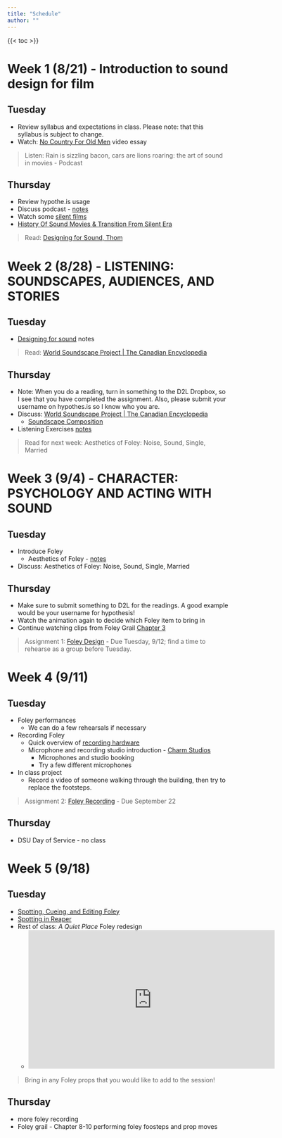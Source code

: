 ```yaml
---
title: "Schedule"
author: ""
---
```


{{< toc >}}

# Week 1 (8/21) - Introduction to sound design for film

## Tuesday

- Review syllabus and expectations in class. Please note: that this syllabus is subject to change.
- Watch: [No Country For Old Men](https://www.youtube.com/watch?v=rlNw1M6mQSU) video essay

> Listen: Rain is sizzling bacon, cars are lions roaring: the art of sound in movies - Podcast 

## Thursday

- Review hypothe.is usage
- Discuss podcast - [notes](../lectures/week-1/rain-is-sizzling-bacon)
- Watch some [silent films](https://www.youtube.com/@silentfilmhouse/playlists) 
- [History Of Sound Movies & Transition From Silent Era](https://www.youtube.com/watch?v=4xkckmog67g)

> Read: [Designing for Sound, Thom](https://www.filmsound.org/articles/designing_for_sound.htm) 

# Week 2 (8/28) - LISTENING: SOUNDSCAPES, AUDIENCES, AND STORIES

## Tuesday

- [Designing for sound](../lectures/week-2/thom-designing-for-sound/) notes

> Read: [World Soundscape Project | The Canadian Encyclopedia](https://www.thecanadianencyclopedia.ca/en/article/world-soundscape-project)

## Thursday
- Note: When you do a reading, turn in something to the D2L Dropbox, so I see that you have completed the assignment. Also, please submit your username on hypothes.is so I know who you are. 
- Discuss: [World Soundscape Project | The Canadian Encyclopedia](https://www.thecanadianencyclopedia.ca/en/article/world-soundscape-project)
  - [Soundscape Composition](https://www.sfu.ca/~truax/scomp.html)
- Listening Exercises [notes](../lectures/week-2/sdff-chapter-1/)

> Read for next week: Aesthetics of Foley: Noise, Sound, Single, Married

# Week 3 (9/4) - CHARACTER: PSYCHOLOGY AND ACTING WITH SOUND

## Tuesday

- Introduce Foley
  - Aesthetics of Foley - [notes](../lectures/week-3/sdff-chapter-2/)
- Discuss: Aesthetics of Foley: Noise, Sound, Single, Married

## Thursday

- Make sure to submit something to D2L for the readings. A good example would be your username for hypothesis! 
- Watch the animation again to decide which Foley item to bring in
- Continue watching clips from Foley Grail [Chapter 3](../lectures/week-3/foley-grail-chap-3-pt-2/)

> Assignment 1: [Foley Design](../assignments/assignment-1-foley-design) - Due Tuesday, 9/12; find a time to rehearse as a group before Tuesday. 

# Week 4 (9/11)
## Tuesday

- Foley performances
  - We can do a few rehearsals if necessary 
- Recording Foley 
  - Quick overview of [recording hardware](../lectures/week-4/audio-hardware/)
  - Microphone and recording studio introduction - [Charm Studios](https://sites.google.com/view/charmstudios/studio-documentation)
    - Microphones and studio booking
    - Try a few different microphones
- In class project
  - Record a video of someone walking through the building, then try to replace the footsteps. 


> Assignment 2: [Foley Recording](../assignments/assignment-2-foley-recording/) - Due September 22

## Thursday

- DSU Day of Service - no class 

# Week 5 (9/18)

## Tuesday

- [Spotting, Cueing, and Editing Foley](../lectures/week-5/spotting/) 
- [Spotting in Reaper](../lectures/week-5/reaper-spotting/) 
- Rest of class: _A Quiet Place_ Foley redesign
  - <iframe width="560" height="315" src="https://www.youtube.com/embed/f6MwssY8_oE" title="YouTube video player" frameborder="0" allow="accelerometer; autoplay; clipboard-write; encrypted-media; gyroscope; picture-in-picture" allowfullscreen></iframe>

> Bring in any Foley props that you would like to add to the session! 
## Thursday

- more foley recording 
- Foley grail - Chapter 8-10 performing foley foosteps and prop moves 

<!--

# Week 6 (9/25) - Setting Ambience, Immersion And Sense Of Place

## Tuesday

- [Ambience, immersion, field recording](../lectures/week-6/sdff-chapter-3/)

## Thursday

- [Ambience, immersion, field recording](../lectures/week-6/sdff-chapter-3/#/12) - finish presentation
- Demo the Zoom recorders
  - recording, compression, limiting, bitrate/samplerate, loading files onto computer
- [Checkout procedure](https://docs.google.com/forms/d/e/1FAIpQLSekUcWWG-gGQFeyeB3IXiSV_zXMfDUZmSFQvAlVanL5HF7A7Q/viewform?vc=0&c=0&w=1&flr=0)
- Project: [H2n (Location) Recording](../assignments/assignment-3-field-recording/)

> DUE October 4th [Assignment 3: Field Recording](../assignments/assignment-3-field-recording/)

# Week 7 - (10/2)

## Tuesday

- [The Editing Mantra: L-I-S-T-E-N](../lectures/week-7/listen-mantra/)
- [Editing, and cleaning up, audio in Reaper](../lectures/week-7/editing/)

> Assignment 4: [SFX editing](../assignments/assignment-4-sfx-editing/) - DUE October 11

## Thursday

- A quiet place
  - Clean up what we recorded before
  - Re-record some footsteps
  - record some of the household items - spot sounds

# Week 8 (10/19) - Mood

## Tuesday

- [Mood: Emotion, Tone and Working with Music](../lectures/week-8/sdff-chapter-4/)

## Thursday -->

<!-- NOTE: try to get through the book section quickly, to move onto sample manipulation, synthesis, and a final mix -->
<!-- 
- Work on Assignment 4: SFX editing and processing - due October 18th
  - Zoom in on sections of audio with "option + command + right click".
  - Quick overview of normalization, applying EQ, compression, rendering items.
  - Track effects vs take effects
- [Symbol: Sound Worlds And Metaphors](../lectures/week-8/sdff-chapter-5/)

# Week 9 (10/16)

## Tuesday

- [Shape: Sound Maps, Contrast And Motif](../lectures/week-9/sdff-chapter-6/)

## Thursday

- [In class spotting assignment](../lectures/week-9/spotting-assignment/)

# Week 10 - (10/23)

## Tuesday

- Another spotting trick - right click on files in media explorer -> insert into selected media items
- [Time: Transitions, Rhythm And Time Perception](../lectures/week-10/sdff-chapter-10/)

## Thursday

- ATMI conference - move material to next week or assign students work while you're gone
- [Space: Acoustics, Silence And The Frequency Spectrum](../lectures/week-10/sdff-chapter-11/)
- [Reaper: Reverbs assignment](../assignments/reverb/)

# Week 11 - (10/30)

## Tuesday

- [Layering and pitch shifting to create sound effects](../lectures/week-11/explosion/)

> Turn in your results from todays explosion sound effects lesson to D2L by Thursday at midnight

## Thursday

- [Sci-fi Sound Design - Tron](../lectures/week-11/tron/)

# Week 12 (11/6)

## Tuesday

- Sound Design Immersive Backgrounds - some details from a [blog post](https://blog.prosoundeffects.com/how-to-sound-design-immersive-backgrounds)

## Thursday

- Like Lambs - final mix
- Tuesdays will be for office hours
- Thursdays to show progress

> [Final project description](../assignments/final-project/)

# Week 13, 14, 15, 16

- **Tuesdays** are open for office hours
- Everyone meets on **Thursday** to show progress

## Meeting

- Show effects sends again
- Course Evaluations are open, please fill them out
- [SFX Resources](https://www.freeaudioresource.com/sound-effects)

# Week 16

## Final Exam

- Tuesday, December 13; 3:30 pm - 5:30 pm
 -->

